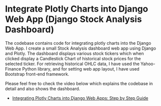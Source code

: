 # Integrate Plotly Charts into Django Web App (Django Stock Analysis Dashboard)

The codebase contains code for integrating plotly charts into the Django Web App. I create a small Stock Analysis dashboard web app using Django and Plotly. The dashboard displays various stock tickers which when clicked display a Candlestick Chart of historical stock prices for the selected ticker. For retrieving historical OHLC data, I have used the Yahoo-Finance Python library, and for setting web app layout, I have used Bootstrap front-end framework.

Please feel free to check the video below which explains the codebase in detail and also shows the dashboard.

* [Integrating Plotly Charts into Django Web Apps: Step by Step Guide](https://www.youtube.com/watch?v=B6L_JIoHP6E)
